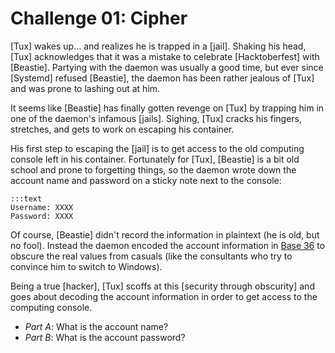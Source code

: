 # Challenge 01: Cipher

[Tux] wakes up... and realizes he is trapped in a [jail].  Shaking his head,
[Tux] acknowledges that it was a mistake to celebrate [Hacktoberfest] with
[Beastie].  Partying with the daemon was usually a good time, but ever since
[Systemd] refused [Beastie], the daemon has been rather jealous of [Tux] and
was prone to lashing out at him.  

It seems like [Beastie] has finally gotten revenge on [Tux] by trapping him in
one of the daemon's infamous [jails].  Sighing, [Tux] cracks his fingers,
stretches, and gets to work on escaping his container.

His first step to escaping the [jail] is to get access to the old computing
console left in his container.  Fortunately for [Tux], [Beastie] is a bit old
school and prone to forgetting things, so the daemon wrote down the account
name and password on a sticky note next to the console:

    :::text
    Username: XXXX
    Password: XXXX

Of course, [Beastie] didn't record the information in plaintext (he is old, but
no fool).  Instead the daemon encoded the account information in [Base 36] to
obscure the real values from casuals (like the consultants who try to convince
him to switch to Windows).

Being a true [hacker], [Tux] scoffs at this [security through obscurity] and
goes about decoding the account information in order to get access to the
computing console.

- *Part A*: What is the account name?
- *Part B*: What is the account password?

[Base 36]: https://en.wikipedia.org/wiki/Base36
